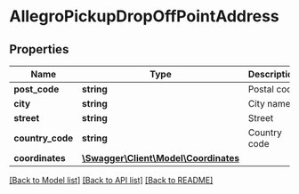 # AllegroPickupDropOffPointAddress

## Properties
Name | Type | Description | Notes
------------ | ------------- | ------------- | -------------
**post_code** | **string** | Postal code | 
**city** | **string** | City name | 
**street** | **string** | Street | 
**country_code** | **string** | Country code | 
**coordinates** | [**\Swagger\Client\Model\Coordinates**](Coordinates.md) |  | 

[[Back to Model list]](../../README.md#documentation-for-models) [[Back to API list]](../../README.md#documentation-for-api-endpoints) [[Back to README]](../../README.md)

